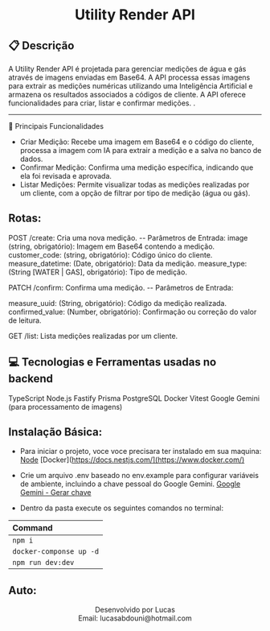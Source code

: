 # <p align="center">Utility Render API</p>

## :clipboard: Descrição
A Utility Render API é projetada para gerenciar medições de água e gás através de imagens enviadas em Base64. A API processa essas imagens para extrair as medições numéricas utilizando uma Inteligência Artificial e armazena os resultados associados a códigos de cliente. A API oferece funcionalidades para criar, listar e confirmar medições.
.

***
:hammer: Principais Funcionalidades

- Criar Medição: Recebe uma imagem em Base64 e o código do cliente, processa a imagem com IA para extrair a medição e a salva no banco de dados.
- Confirmar Medição: Confirma uma medição específica, indicando que ela foi revisada e aprovada.
- Listar Medições: Permite visualizar todas as medições realizadas por um cliente, com a opção de filtrar por tipo de medição (água ou gás).

## Rotas:

POST /create: Cria uma nova medição.
-- Parâmetros de Entrada:
image (string, obrigatório): Imagem em Base64 contendo a medição.
customer_code: (string, obrigatório): Código único do cliente.
measure_datetime: (Date, obrigatório): Data da medição.
measure_type: (String [WATER | GAS], obrigatório): Tipo de medição.

PATCH /confirm: Confirma uma medição.
-- Parâmetros de Entrada:

measure_uuid: (String, obrigatório): Código da medição realizada.
confirmed_value: (Number, obrigatório): Confirmação ou correção do valor de leitura.

GET /list: Lista medições realizadas por um cliente.

## :computer: Tecnologias e Ferramentas usadas no backend
TypeScript
Node.js
Fastify
Prisma
PostgreSQL
Docker
Vitest
Google Gemini (para processamento de imagens)

## Instalação Básica:

- Para iniciar o projeto, voce voce precisara ter instalado em sua maquina:
[Node](https://nodejs.org/en)
[Docker](https://docs.nestjs.com/](https://www.docker.com/)

- Crie um arquivo .env baseado no env.example para configurar variáveis de ambiente, incluindo a chave pessoal do Google Gemini.
[Google Gemini - Gerar chave](https://ai.google.dev/gemini-api/docs/api-key?hl=pt-br)

- Dentro da pasta execute os seguintes comandos no terminal:

| Command                                                                                           |
| :------------------------------------------------------------------------------------------------ |
| `npm i` |
| `docker-componse up -d` |
| `npm run dev:dev`   |

## Auto:

<p align="center"> Desenvolvido por Lucas<br> Email: lucasabdouni@hotmail.com </p>
